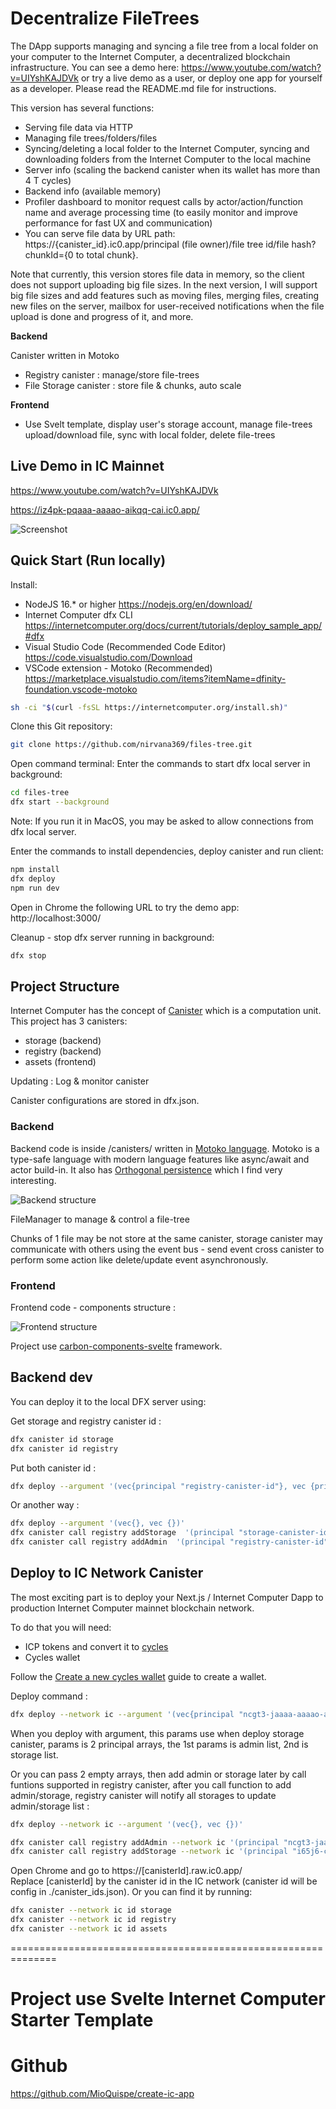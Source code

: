 # Decentralize FileTrees

The DApp supports managing and syncing a file tree from a local folder on your computer to the Internet Computer, a decentralized blockchain infrastructure. You can see a demo here: https://www.youtube.com/watch?v=UIYshKAJDVk or try a live demo as a user, or deploy one app for yourself as a developer. Please read the README.md file for instructions.

This version has several functions:

- Serving file data via HTTP
- Managing file trees/folders/files
- Syncing/deleting a local folder to the Internet Computer, syncing and downloading folders from the Internet Computer to the local machine
- Server info (scaling the backend canister when its wallet has more than 4 T cycles)
- Backend info (available memory)
- Profiler dashboard to monitor request calls by actor/action/function name and average processing time (to easily monitor and improve performance for fast UX and communication)
- You can serve file data by URL path: https://{canister_id}.ic0.app/principal (file owner)/file tree id/file hash?chunkId={0 to total chunk}.

Note that currently, this version stores file data in memory, so the client does not support uploading big file sizes. In the next version, I will support big file sizes and add features such as moving files, merging files, creating new files on the server, mailbox for user-received notifications when the file upload is done and progress of it, and more.

**Backend**

Canister written in Motoko
+   Registry canister : manage/store file-trees
+   File Storage canister : store file & chunks, auto scale 

**Frontend**

- Use Svelt template, display user's storage account, manage file-trees upload/download file, sync with local folder, delete file-trees


## Live Demo in IC Mainnet

https://www.youtube.com/watch?v=UIYshKAJDVk

https://iz4pk-pqaaa-aaaao-aikqq-cai.ic0.app/

![Screenshot](/frontend/assets/demo.png)

## Quick Start (Run locally)

Install:

- NodeJS 16.\* or higher https://nodejs.org/en/download/
- Internet Computer dfx CLI https://internetcomputer.org/docs/current/tutorials/deploy_sample_app/#dfx
- Visual Studio Code (Recommended Code Editor) https://code.visualstudio.com/Download
- VSCode extension - Motoko (Recommended) https://marketplace.visualstudio.com/items?itemName=dfinity-foundation.vscode-motoko

```bash
sh -ci "$(curl -fsSL https://internetcomputer.org/install.sh)"
```

Clone this Git repository:

```bash
git clone https://github.com/nirvana369/files-tree.git
```

Open command terminal:
Enter the commands to start dfx local server in background:

```bash
cd files-tree
dfx start --background
```

Note: If you run it in MacOS, you may be asked to allow connections from dfx local server.

Enter the commands to install dependencies, deploy canister and run client:

```bash
npm install
dfx deploy
npm run dev
```

Open in Chrome the following URL to try the demo app:  
http://localhost:3000/

Cleanup - stop dfx server running in background:

```bash
dfx stop
```

## Project Structure

Internet Computer has the concept of [Canister](https://internetcomputer.org/docs/current/concepts/canisters-code/) which is a computation unit. This project has 3 canisters:

- storage (backend)
- registry (backend)
- assets (frontend)

Updating : Log & monitor canister

Canister configurations are stored in dfx.json.

### Backend

Backend code is inside /canisters/ written in [Motoko language](https://internetcomputer.org/docs/current/motoko/main/motoko). Motoko is a type-safe language with modern language features like async/await and actor build-in. It also has [Orthogonal persistence](https://internetcomputer.org/docs/current/motoko/main/motoko/#orthogonal-persistence) which I find very interesting.


![Backend structure](/frontend/assets/backend-struct.png)

FileManager to manage & control a file-tree

Chunks of 1 file may be not store at the same canister, storage canister may communicate with others using the event bus - send event cross canister to perform some action like delete/update event asynchronously.

### Frontend

Frontend code - components structure :

![Frontend structure](/frontend/assets/frontend-struct.png)

Project use [carbon-components-svelte](https://carbon-components-svelte.onrender.com/) framework.

## Backend dev

You can deploy it to the local DFX server using:

Get storage and registry canister id :

```bash
dfx canister id storage
dfx canister id registry
```

Put both canister id :
```bash
dfx deploy --argument '(vec{principal "registry-canister-id"}, vec {principal "storage-canister-id"})'
```

Or another way :

```bash
dfx deploy --argument '(vec{}, vec {})'
dfx canister call registry addStorage  '(principal "storage-canister-id")'
dfx canister call registry addAdmin  '(principal "registry-canister-id")'
```


## Deploy to IC Network Canister

The most exciting part is to deploy your Next.js / Internet Computer Dapp to production Internet Computer mainnet blockchain network.

To do that you will need:

- ICP tokens and convert it to [cycles](https://internetcomputer.org/docs/current/concepts/tokens-cycles/)
- Cycles wallet

Follow the [Create a new cycles wallet](https://internetcomputer.org/docs/current/developer-docs/setup/cycles/cycles-wallet/#create-a-new-cycles-wallet) guide to create a wallet.  

Deploy command :

```bash
dfx deploy --network ic --argument '(vec{principal "ncgt3-jaaaa-aaaao-aikpq-cai"}, vec {principal "i65j6-ciaaa-aaaao-aikqa-cai"})'
```
When you deploy with argument, this params use when deploy storage canister, params is 2 principal arrays, the 1st params is admin list, 2nd is storage list.

Or you can pass 2 empty arrays, then add admin or storage later by call funtions supported in registry canister, after you call function to add admin/storage,
registry canister will notify all storages to update admin/storage list :
```bash
dfx deploy --network ic --argument '(vec{}, vec {})'

dfx canister call registry addAdmin --network ic '(principal "ncgt3-jaaaa-aaaao-aikpq-cai")'
dfx canister call registry addStorage --network ic '(principal "i65j6-ciaaa-aaaao-aikqa-cai")'

```

Open Chrome and go to https://[canisterId].raw.ic0.app/  
Replace [canisterId] by the canister id in the IC network (canister id will be config in ./canister_ids.json). Or you can find it by running:

```bash
dfx canister --network ic id storage
dfx canister --network ic id registry
dfx canister --network ic id assets
```

==============================================================

# Project use Svelte Internet Computer Starter Template
# Github
https://github.com/MioQuispe/create-ic-app